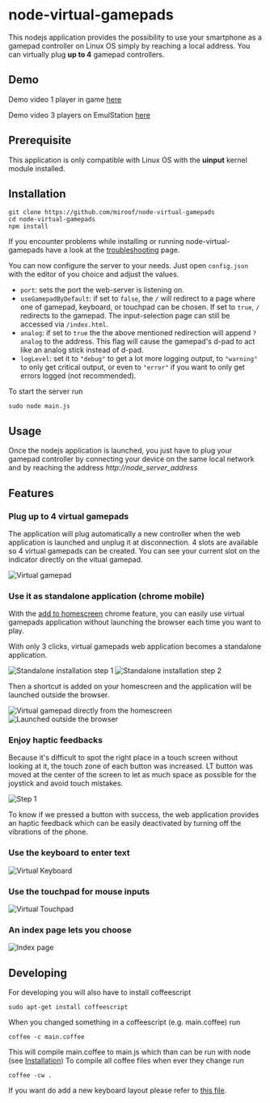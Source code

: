# node-virtual-gamepads

This nodejs application provides the possibility to use your smartphone as a gamepad controller
on Linux OS simply by reaching a local address.
You can virtually plug **up to 4** gamepad controllers.

Demo
----
Demo video 1 player in game [here](https://www.youtube.com/watch?v=OWgWugNsF7w)

Demo video 3 players on EmulStation [here](https://www.youtube.com/watch?v=HQROnYLRyOw)

Prerequisite
------------
This application is only compatible with Linux OS with the **uinput** kernel module installed.

Installation
------------
    git clone https://github.com/miroof/node-virtual-gamepads
    cd node-virtual-gamepads
    npm install

If you encounter problems while installing or running node-virtual-gamepads have
a look at the [troubleshooting](TROUBLESHOOTING.md) page.

You can now configure the server to your needs. Just open `config.json`
with the editor of you choice and adjust the values.

  * `port`: sets the port the web-server is listening on.
  * `useGamepadByDefault`: if set to `false`, the `/` will redirect to a
    page where one of gamepad, keyboard, or touchpad can be chosen.
    If set to `true`, `/` redirects to the gamepad. The input-selection
    page can still be accessed via `/index.html`.
  * `analog`: if set to `true` the the above mentioned redirection will
    append `?analog` to the address. This flag will cause the gamepad's
    d-pad to act like an analog stick instead of d-pad.
  * `logLevel`: set it to `"debug"` to get a lot more logging output,
    to `"warning"` to only get critical output, or even to `"error"` if
    you want to only get errors logged (not recommended).

To start the server run
    
    sudo node main.js

Usage
-----
Once the nodejs application is launched, you just have to plug your gamepad controller
by connecting your device on the same local network and by reaching the address *http://node_server_address*

Features
--------
### Plug up to 4 virtual gamepads
The application will plug automatically a new controller when the web application is launched and unplug it at disconnection.
4 slots are available so 4 virtual gamepads can be created. You can see your current slot on the indicator directly on the vitual gamepad.

![Virtual gamepad](https://github.com/miroof/node-virtual-gamepads/blob/resources/screenshots/standalone.png?raw=true)

### Use it as standalone application (chrome mobile)
With the [add to homescreen](https://developer.chrome.com/multidevice/android/installtohomescreen) chrome feature,
you can easily use virtual gamepads application without launching the browser each time you want to play.

With only 3 clicks, virtual gamepads web application becomes a standalone application.

![Standalone installation step 1](https://github.com/miroof/node-virtual-gamepads/blob/resources/screenshots/standalone_step1.png?raw=true)
![Standalone installation step 2](https://github.com/miroof/node-virtual-gamepads/blob/resources/screenshots/standalone_step2.png?raw=true)

Then a shortcut is added on your homescreen and the application will be launched outside the browser.

![Virtual gamepad directly from the homescreen](https://github.com/miroof/node-virtual-gamepads/blob/resources/screenshots/standalone_step3.png?raw=true)
![Launched outside the browser](https://github.com/miroof/node-virtual-gamepads/blob/resources/screenshots/standalone_step4.png?raw=true)

### Enjoy haptic feedbacks
Because it's difficult to spot the right place in a touch screen without looking at it,
the touch zone of each button was increased. LT button was moved at the center of the screen
to let as much space as possible for the joystick and avoid touch mistakes.

![Step 1](https://github.com/miroof/node-virtual-gamepads/blob/resources/schemas/touch_zones.png?raw=true)

To know if we pressed a button with success, the web application provides an haptic feedback
which can be easily deactivated by turning off the vibrations of the phone.

### Use the keyboard to enter text
![Virtual Keyboard](https://github.com/miroof/node-virtual-gamepads/blob/resources/screenshots/keyboard.png?raw=true)

### Use the touchpad for mouse inputs
![Virtual Touchpad](https://github.com/miroof/node-virtual-gamepads/blob/resources/screenshots/touchpad.png?raw=true)

### An index page lets you choose
![Index page](https://github.com/miroof/node-virtual-gamepads/blob/resources/screenshots/index.png?raw=true)

Developing
----------
For developing you will also have to install coffeescript

    sudo apt-get install coffeescript

When you changed something in a coffeescript (e.g. main.coffee) run

    coffee -c main.coffee

This will compile main.coffee to main.js which than can be run with node
(see [Installation](README.md#installation))
To compile all coffee files when ever they change run

    coffee -cw .

If you want do add a new keyboard layout please refer to [this file](CREATE_KEYBOARD_LAYOUT.md).

